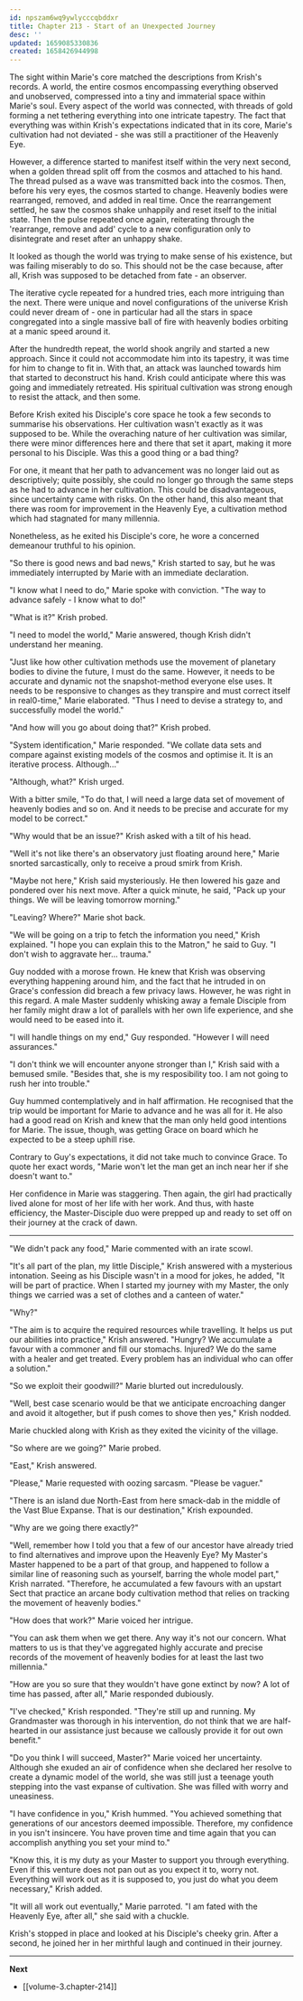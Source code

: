 ```yaml
---
id: npszam6wq9ywlycccqbddxr
title: Chapter 213 - Start of an Unexpected Journey
desc: ''
updated: 1659085330836
created: 1658426944998
---
```


The sight within Marie's core matched the descriptions from Krish's records. A world, the entire cosmos encompassing everything observed and unobserved, compressed into a tiny and immaterial space within Marie's soul. Every aspect of the world was connected, with threads of gold forming a net tethering everything into one intricate tapestry. The fact that everything was within Krish's expectations indicated that in its core, Marie's cultivation had not deviated - she was still a practitioner of the Heavenly Eye.

However, a difference started to manifest itself within the very next second, when a golden thread split off from the cosmos and attached to his hand. The thread pulsed as a wave was transmitted back into the cosmos. Then, before his very eyes, the cosmos started to change. Heavenly bodies were rearranged, removed, and added in real time. Once the rearrangement settled, he saw the cosmos shake unhappily and reset itself to the initial state. Then the pulse repeated once again, reiterating through the 'rearrange, remove and add' cycle to a new configuration only to disintegrate and reset after an unhappy shake.

It looked as though the world was trying to make sense of his existence, but was failing miserably to do so. This should not be the case because, after all, Krish was supposed to be detached from fate - an observer.

The iterative cycle repeated for a hundred tries, each more intriguing than the next. There were unique and novel configurations of the universe Krish could never dream of - one in particular had all the stars in space congregated into a single massive ball of fire with heavenly bodies orbiting at a manic speed around it.

After the hundredth repeat, the world shook angrily and started a new approach. Since it could not accommodate him into its tapestry, it was time for him to change to fit in. With that, an attack was launched towards him that started to deconstruct his hand. Krish could anticipate where this was going and immediately retreated. His spiritual cultivation was strong enough to resist the attack, and then some.

Before Krish exited his Disciple's core space he took a few seconds to summarise his observations. Her cultivation wasn't exactly as it was supposed to be. While the overaching nature of her cultivation was similar, there were minor differences here and there that set it apart, making it more personal to his Disciple. Was this a good thing or a bad thing?

For one, it meant that her path to advancement was no longer laid out as descriptively; quite possibly, she could no longer go through the same steps as he had to advance in her cultivation. This could be disadvantageous, since uncertainty came with risks. On the other hand, this also meant that there was room for improvement in the Heavenly Eye, a cultivation method which had stagnated for many millennia.

Nonetheless, as he exited his Disciple's core, he wore a concerned demeanour truthful to his opinion.

"So there is good news and bad news," Krish started to say, but he was immediately interrupted by Marie with an immediate declaration.

"I know what I need to do," Marie spoke with conviction. "The way to advance safely - I know what to do!"

"What is it?" Krish probed.

"I need to model the world," Marie answered, though Krish didn't understand her meaning.

"Just like how other cultivation methods use the movement of planetary bodies to divine the future, I must do the same. However, it needs to be accurate and dynamic not the snapshot-method everyone else uses. It needs to be responsive to changes as they transpire and must correct itself in real0-time," Marie elaborated. "Thus I need to devise a strategy to, and successfully model the world."

"And how will you go about doing that?" Krish probed.

"System identification," Marie responded. "We collate data sets and compare against existing models of the cosmos and optimise it. It is an iterative process. Although..."

"Although, what?" Krish urged.

With a bitter smile, "To do that, I will need a large data set of movement of heavenly bodies and so on. And it needs to be precise and accurate for my model to be correct."

"Why would that be an issue?" Krish asked with a tilt of his head.

"Well it's not like there's an observatory just floating around here," Marie snorted sarcastically, only to receive a proud smirk from Krish.

"Maybe not here," Krish said mysteriously. He then lowered his gaze and pondered over his next move. After a quick minute, he said, "Pack up your things. We will be leaving tomorrow morning."

"Leaving? Where?" Marie shot back.

"We will be going on a trip to fetch the information you need," Krish explained. "I hope you can explain this to the Matron," he said to Guy. "I don't wish to aggravate her... trauma."

Guy nodded with a morose frown. He knew that Krish was observing everything happening around him, and the fact that he intruded in on Grace's confession did breach a few privacy laws. However, he was right in this regard. A male Master suddenly whisking away a female Disciple from her family might draw a lot of parallels with her own life experience, and she would need to be eased into it.

"I will handle things on my end," Guy responded. "However I will need assurances."

"I don't think we will encounter anyone stronger than I," Krish said with a bemused smile. "Besides that, she is my resposibility too. I am not going to rush her into trouble."

Guy hummed contemplatively and in half affirmation. He recognised that the trip would be important for Marie to advance and he was all for it. He also had a good read on Krish and knew that the man only held good intentions for Marie. The issue, though, was getting Grace on board which he expected to be a steep uphill rise.

Contrary to Guy's expectations, it did not take much to convince Grace. To quote her exact words, "Marie won't let the man get an inch near her if she doesn't want to."

Her confidence in Marie was staggering. Then again, the girl had practically lived alone for most of her life with her work. And thus, with haste efficiency, the Master-Disciple duo were prepped up and ready to set off on their journey at the crack of dawn.

____

"We didn't pack any food," Marie commented with an irate scowl.

"It's all part of the plan, my little Disciple," Krish answered with a mysterious intonation. Seeing as his Disciple wasn't in a mood for jokes, he added, "It will be part of practice. When I started my journey with my Master, the only things we carried was a set of clothes and a canteen of water."

"Why?"

"The aim is to acquire the required resources while travelling. It helps us put our abilities into practice," Krish answered. "Hungry? We accumulate a favour with a commoner and fill our stomachs. Injured? We do the same with a healer and get treated. Every problem has an individual who can offer a solution."

"So we exploit their goodwill?" Marie blurted out incredulously.

"Well, best case scenario would be that we anticipate encroaching danger and avoid it altogether, but if push comes to shove then yes," Krish nodded.

Marie chuckled along with Krish as they exited the vicinity of the village.

"So where are we going?" Marie probed.

"East," Krish answered.

"Please," Marie requested with oozing sarcasm. "Please be vaguer."

"There is an island due North-East from here smack-dab in the middle of the Vast Blue Expanse. That is our destination," Krish expounded.

"Why are we going there exactly?"

"Well, remember how I told you that a few of our ancestor have already tried to find alternatives and improve upon the Heavenly Eye? My Master's Master happened to be a part of that group, and happened to follow a similar line of reasoning such as yourself, barring the whole model part," Krish narrated. "Therefore, he accumulated a few favours with an upstart Sect that practice an arcane body cultivation method that relies on tracking the movement of heavenly bodies."

"How does that work?" Marie voiced her intrigue.

"You can ask them when we get there. Any way it's not our concern. What matters to us is that they've aggregated highly accurate and precise records of the movement of heavenly bodies for at least the last two millennia."

"How are you so sure that they wouldn't have gone extinct by now? A lot of time has passed, after all," Marie responded dubiously.

"I've checked," Krish responded. "They're still up and running. My Grandmaster was thorough in his intervention, do not think that we are half-hearted in our assistance just because we callously provide it for out own benefit."

"Do you think I will succeed, Master?" Marie voiced her uncertainty. Although she exuded an air of confidence when she declared her resolve to create a dynamic model of the world, she was still just a teenage youth stepping into the vast expanse of cultivation. She was filled with worry and uneasiness.

"I have confidence in you," Krish hummed. "You achieved something that generations of our ancestors deemed impossible. Therefore, my confidence in you isn't insincere. You have proven time and time again that you can accomplish anything you set your mind to."

"Know this, it is my duty as your Master to support you through everything. Even if this venture does not pan out as you expect it to, worry not. Everything will work out as it is supposed to, you just do what you deem necessary," Krish added.

"It will all work out eventually," Marie parroted. "I am fated with the Heavenly Eye, after all," she said with a chuckle.

Krish's stopped in place and looked at his Disciple's cheeky grin. After a second, he joined her in her mirthful laugh and continued in their journey.

____

**Next**
* [[volume-3.chapter-214]]